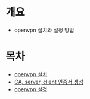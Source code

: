 # 개요
* openvpn 설치와 설정 방법

# 목차
* [openvpn 설치](./install_openvpn.md)
* [CA, server, client 인증서 생성](./issue_certificate.md)
* [openvpn 설정](./setup_openvpn.md)
